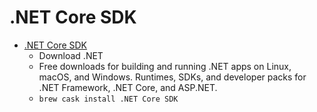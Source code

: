 # .NET Core SDK
- [.NET Core SDK](https://www.microsoft.com/net/core#macos)
  -  Download .NET
  - Free downloads for building and running .NET apps on Linux, macOS, and Windows. Runtimes, SDKs, and developer packs for .NET Framework, .NET Core, and ASP.NET.
  - `brew cask install .NET Core SDK`
